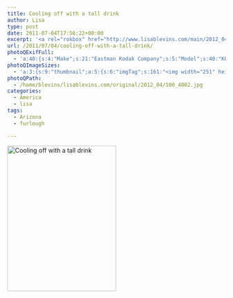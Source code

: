 ```yaml
---
title: Cooling off with a tall drink
author: Lisa
type: post
date: 2011-07-04T17:56:22+00:00
excerpt: '<a rel="rokbox" href="http://www.lisablevins.com/main/2012_04/100_4002.jpg" title="Cooling off with a tall drink"><img width="251" height="335" alt="Cooling off with a tall drink" src="http://www.lisablevins.com/thumbnail/2012_04/100_4002.jpg" class="photoQexcerpt photoQLinkImg" /></a>'
url: /2011/07/04/cooling-off-with-a-tall-drink/
photoQExifFull:
  - 'a:40:{s:4:"Make";s:21:"Eastman Kodak Company";s:5:"Model";s:40:"KODAK EASYSHARE C813 ZOOM DIGITAL CAMERA";s:11:"Orientation";s:17:"1: Normal (0 deg)";s:11:"xResolution";s:3:"480";s:11:"yResolution";s:3:"480";s:14:"ResolutionUnit";s:4:"Inch";s:8:"Software";s:15:"QuickTime 7.6.6";s:8:"DateTime";s:19:"2011:07:04 15:18:58";s:12:"HostComputer";s:15:"Mac OS X 10.6.7";s:12:"ExposureTime";s:8:"1/64 sec";s:7:"FNumber";s:5:"f/2.7";s:15:"ExposureProgram";s:7:"Program";s:15:"ISOSpeedRatings";s:3:"200";s:11:"ExifVersion";s:11:"version 2.2";s:16:"DateTimeOriginal";s:19:"2011:07:04 18:56:22";s:17:"DateTimedigitized";s:19:"2011:07:04 18:56:22";s:17:"ShutterSpeedValue";s:8:"1/63 sec";s:13:"ApertureValue";s:5:"f/2.7";s:17:"ExposureBiasValue";s:4:"0 EV";s:16:"MaxApertureValue";s:5:"f/2.7";s:12:"MeteringMode";s:13:"Multi-Segment";s:11:"LightSource";s:15:"Unknown or Auto";s:5:"Flash";s:18:"Red Eye, Auto-Mode";s:11:"FocalLength";s:4:"6 mm";s:15:"FlashPixVersion";s:9:"version 1";s:10:"ColorSpace";s:4:"sRGB";s:14:"ExifImageWidth";s:11:"3296 pixels";s:15:"ExifImageHeight";s:11:"2472 pixels";s:13:"ExposureIndex";s:3:"200";s:13:"SensingMethod";s:35:"Unknown: One Chip Color Area Sensor";s:10:"FileSource";s:20:"Digital Still Camera";s:9:"SceneType";s:21:"Directly Photographed";s:12:"ExposureMode";s:1:"0";s:12:"WhiteBalance";s:1:"0";s:16:"DigitalZoomRatio";s:1:"0";s:16:"SceneCaptureMode";s:1:"0";s:8:"Contrast";s:1:"0";s:10:"Saturation";s:1:"0";s:9:"Sharpness";s:1:"0";s:20:"FocalLength35mmEquiv";s:0:"";}'
photoQImageSizes:
  - 'a:3:{s:9:"thumbnail";a:5:{s:6:"imgTag";s:161:"<img width="251" height="335" alt="Cooling off with a tall drink" src="http://www.lisablevins.com/thumbnail/2012_04/100_4002.jpg" class="PhotoQImg" />";s:6:"imgUrl";s:68:"http://www.lisablevins.com/thumbnail/2012_04/100_4002.jpg";s:7:"imgPath";s:71:"/home/blevins/lisablevins.com/thumbnail/2012_04/100_4002.jpg";s:8:"imgWidth";s:3:"251";s:9:"imgHeight";s:3:"335";}s:4:"main";a:5:{s:6:"imgTag";s:156:"<img width="394" height="525" alt="Cooling off with a tall drink" src="http://www.lisablevins.com/main/2012_04/100_4002.jpg" class="PhotoQImg" />";s:6:"imgUrl";s:63:"http://www.lisablevins.com/main/2012_04/100_4002.jpg";s:7:"imgPath";s:66:"/home/blevins/lisablevins.com/main/2012_04/100_4002.jpg";s:8:"imgWidth";s:3:"394";s:9:"imgHeight";s:3:"525";}s:8:"original";a:5:{s:6:"imgTag";s:162:"<img width="2472" height="3296" alt="Cooling off with a tall drink" src="http://www.lisablevins.com/original/2012_04/100_4002.jpg" class="PhotoQImg" />";s:6:"imgUrl";s:67:"http://www.lisablevins.com/original/2012_04/100_4002.jpg";s:7:"imgPath";s:70:"/home/blevins/lisablevins.com/original/2012_04/100_4002.jpg";s:8:"imgWidth";s:4:"2472";s:9:"imgHeight";s:4:"3296";}}'
photoQPath:
  - /home/blevins/lisablevins.com/original/2012_04/100_4002.jpg
categories:
  - America
  - lisa
tags:
  - Arizona
  - furlough

---
```

<a rel="lightbox" href="http://www.lisablevins.com/main/2012_04/100_4002.jpg" title="Cooling off with a tall drink"><img width="251" height="335" alt="Cooling off with a tall drink" src="http://www.lisablevins.com/thumbnail/2012_04/100_4002.jpg" class="photoQcontent photoQLinkImg" /></a>

<div class="photoQDescr">
</div>